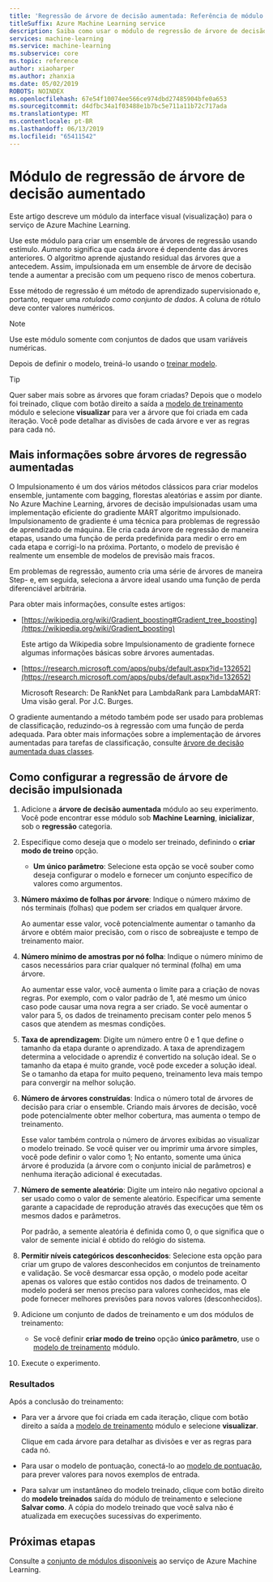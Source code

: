 ```yaml
---
title: 'Regressão de árvore de decisão aumentada: Referência de módulo'
titleSuffix: Azure Machine Learning service
description: Saiba como usar o módulo de regressão de árvore de decisão impulsionada no serviço do Azure Machine Learning para criar um ensemble de árvores de regressão usando estímulo.
services: machine-learning
ms.service: machine-learning
ms.subservice: core
ms.topic: reference
author: xiaoharper
ms.author: zhanxia
ms.date: 05/02/2019
ROBOTS: NOINDEX
ms.openlocfilehash: 67e54f10074ee566ce974dbd27485904bfe0a653
ms.sourcegitcommit: d4dfbc34a1f03488e1b7bc5e711a11b72c717ada
ms.translationtype: MT
ms.contentlocale: pt-BR
ms.lasthandoff: 06/13/2019
ms.locfileid: "65411542"
---
```

# <a name="boosted-decision-tree-regression-module"></a>Módulo de regressão de árvore de decisão aumentado

Este artigo descreve um módulo da interface visual (visualização) para o serviço de Azure Machine Learning.

Use este módulo para criar um ensemble de árvores de regressão usando estímulo. *Aumento* significa que cada árvore é dependente das árvores anteriores. O algoritmo aprende ajustando residual das árvores que a antecedem. Assim, impulsionada em um ensemble de árvore de decisão tende a aumentar a precisão com um pequeno risco de menos cobertura.  
  
Esse método de regressão é um método de aprendizado supervisionado e, portanto, requer uma *rotulado como conjunto de dados*. A coluna de rótulo deve conter valores numéricos.  

> [!NOTE]
> Use este módulo somente com conjuntos de dados que usam variáveis numéricas.  

Depois de definir o modelo, treiná-lo usando o [treinar modelo](./train-model.md).

> [!TIP]
> Quer saber mais sobre as árvores que foram criadas? Depois que o modelo foi treinado, clique com botão direito a saída a [modelo de treinamento](./train-model.md) módulo e selecione **visualizar** para ver a árvore que foi criada em cada iteração. Você pode detalhar as divisões de cada árvore e ver as regras para cada nó.  
  
## <a name="more-about-boosted-regression-trees"></a>Mais informações sobre árvores de regressão aumentadas  

O Impulsionamento é um dos vários métodos clássicos para criar modelos ensemble, juntamente com bagging, florestas aleatórias e assim por diante.  No Azure Machine Learning, árvores de decisão impulsionadas usam uma implementação eficiente do gradiente MART algoritmo impulsionado. Impulsionamento de gradiente é uma técnica para problemas de regressão de aprendizado de máquina. Ele cria cada árvore de regressão de maneira etapas, usando uma função de perda predefinida para medir o erro em cada etapa e corrigi-lo na próxima. Portanto, o modelo de previsão é realmente um ensemble de modelos de previsão mais fracos.  
  
Em problemas de regressão, aumento cria uma série de árvores de maneira Step- e, em seguida, seleciona a árvore ideal usando uma função de perda diferenciável arbitrária.  
  
Para obter mais informações, consulte estes artigos:  
  
+ [https://wikipedia.org/wiki/Gradient_boosting#Gradient_tree_boosting](https://wikipedia.org/wiki/Gradient_boosting)

    Este artigo da Wikipedia sobre Impulsionamento de gradiente fornece algumas informações básicas sobre árvores aumentadas. 
  
-  [https://research.microsoft.com/apps/pubs/default.aspx?id=132652](https://research.microsoft.com/apps/pubs/default.aspx?id=132652)  

    Microsoft Research: De RankNet para LambdaRank para LambdaMART: Uma visão geral. Por J.C. Burges.

O gradiente aumentando a método também pode ser usado para problemas de classificação, reduzindo-os à regressão com uma função de perda adequada. Para obter mais informações sobre a implementação de árvores aumentadas para tarefas de classificação, consulte [árvore de decisão aumentada duas classes](./two-class-boosted-decision-tree.md).  

## <a name="how-to-configure-boosted-decision-tree-regression"></a>Como configurar a regressão de árvore de decisão impulsionada

1.  Adicione a **árvore de decisão aumentada** módulo ao seu experimento. Você pode encontrar esse módulo sob **Machine Learning**, **inicializar**, sob o **regressão** categoria. 
  
2.  Especifique como deseja que o modelo ser treinado, definindo o **criar modo de treino** opção.  
  
    -   **Um único parâmetro**: Selecione esta opção se você souber como deseja configurar o modelo e fornecer um conjunto específico de valores como argumentos.  
   
  
3. **Número máximo de folhas por árvore**: Indique o número máximo de nós terminais (folhas) que podem ser criados em qualquer árvore.  

    Ao aumentar esse valor, você potencialmente aumentar o tamanho da árvore e obtém maior precisão, com o risco de sobreajuste e tempo de treinamento maior.  

4. **Número mínimo de amostras por nó folha**: Indique o número mínimo de casos necessários para criar qualquer nó terminal (folha) em uma árvore.

    Ao aumentar esse valor, você aumenta o limite para a criação de novas regras. Por exemplo, com o valor padrão de 1, até mesmo um único caso pode causar uma nova regra a ser criado. Se você aumentar o valor para 5, os dados de treinamento precisam conter pelo menos 5 casos que atendem as mesmas condições.

5. **Taxa de aprendizagem**: Digite um número entre 0 e 1 que define o tamanho da etapa durante o aprendizado. A taxa de aprendizagem determina a velocidade o aprendiz é convertido na solução ideal. Se o tamanho da etapa é muito grande, você pode exceder a solução ideal. Se o tamanho da etapa for muito pequeno, treinamento leva mais tempo para convergir na melhor solução.

6. **Número de árvores construídas**: Indica o número total de árvores de decisão para criar o ensemble. Criando mais árvores de decisão, você pode potencialmente obter melhor cobertura, mas aumenta o tempo de treinamento.

    Esse valor também controla o número de árvores exibidas ao visualizar o modelo treinado. Se você quiser ver ou imprimir uma árvore simples, você pode definir o valor como 1; No entanto, somente uma única árvore é produzida (a árvore com o conjunto inicial de parâmetros) e nenhuma iteração adicional é executadas.

7. **Número de semente aleatório**: Digite um inteiro não negativo opcional a ser usado como o valor de semente aleatório. Especificar uma semente garante a capacidade de reprodução através das execuções que têm os mesmos dados e parâmetros.

    Por padrão, a semente aleatória é definida como 0, o que significa que o valor de semente inicial é obtido do relógio do sistema.
  
8. **Permitir níveis categóricos desconhecidos**: Selecione esta opção para criar um grupo de valores desconhecidos em conjuntos de treinamento e validação. Se você desmarcar essa opção, o modelo pode aceitar apenas os valores que estão contidos nos dados de treinamento. O modelo poderá ser menos preciso para valores conhecidos, mas ele pode fornecer melhores previsões para novos valores (desconhecidos).

9. Adicione um conjunto de dados de treinamento e um dos módulos de treinamento:

    - Se você definir **criar modo de treino** opção **único parâmetro**, use o [modelo de treinamento](train-model.md) módulo.  
  
    

10. Execute o experimento.  
  
### <a name="results"></a>Resultados

Após a conclusão do treinamento:

+ Para ver a árvore que foi criada em cada iteração, clique com botão direito a saída a [modelo de treinamento](train-model.md) módulo e selecione **visualizar**.
  
     Clique em cada árvore para detalhar as divisões e ver as regras para cada nó.  

+ Para usar o modelo de pontuação, conectá-lo ao [modelo de pontuação](./score-model.md), para prever valores para novos exemplos de entrada.

+ Para salvar um instantâneo do modelo treinado, clique com botão direito do **modelo treinados** saída do módulo de treinamento e selecione **Salvar como**. A cópia do modelo treinado que você salva não é atualizada em execuções sucessivas do experimento.

## <a name="next-steps"></a>Próximas etapas

Consulte a [conjunto de módulos disponíveis](module-reference.md) ao serviço de Azure Machine Learning. 